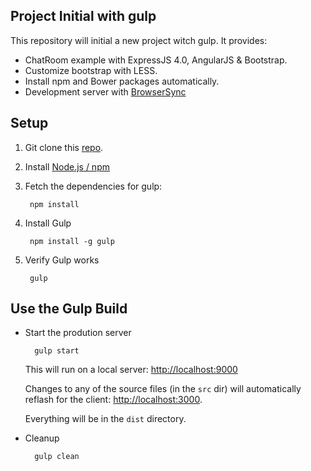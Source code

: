 Project Initial with gulp
------------

This repository will initial a new project witch gulp. 
It provides:

- ChatRoom example with ExpressJS 4.0, AngularJS & Bootstrap.
- Customize bootstrap with LESS.
- Install npm and Bower packages automatically.
- Development server with [BrowserSync](http://www.browsersync.io/)

## Setup

1. Git clone this [repo](https://github.com/wtsai/project-initial-gulp).
2. Install [Node.js / npm](http://nodejs.org/download/)
3. Fetch the dependencies for gulp:

        npm install

4. Install Gulp

        npm install -g gulp

5. Verify Gulp works

        gulp

## Use the Gulp Build
- Start the prodution server

        gulp start

    This will run on a local server: [http://localhost:9000](http://localhost:9000)

    Changes to any of the source files (in the `src` dir) will automatically reflash for the client: [http://localhost:3000](http://localhost:3000). 
	
    Everything will be in the `dist` directory.
	
- Cleanup

        gulp clean
